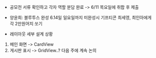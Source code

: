 - 공모전 서류 확인하고 각자 역할 분담 완료 -> 6/11 목요일에 취합 후 제출 

- 양윤희: 블루투스 완성 6.14일 일요일까지 미완성시 기프티콘 최세영, 최인아에게 각 2만원어치 쏘기 
- 레이아웃 세부 설계 상황
1. 메인 화면 -> CardView
2. 게시판 표시 -> GridView..? 다음 주에 계속 논의
